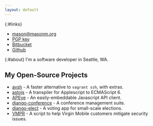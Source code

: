 ```yaml
---
layout: default
---
```


{:#links}
* <a href="mailto:&#x6d;ason&#64;masonm.org">&#x6d;ason&#64;masonm.org</a>
* [PGP key](https://pgp.mit.edu/pks/lookup?op=vindex&search=0xFC3A49152913674A)
* [Bitbucket](https://bitbucket.org/MasonM)
* [Github](https://github.com/MasonM)

{:#about}
I'm a software developer in Seattle, WA.

## My Open-Source Projects

* [avsh](https://github.com/MasonM/avsh) - A faster alternative to `vagrant ssh`, with extras.
* [astojs](https://bitbucket.org/MasonM/astojs) - A transpiler for Applescript to ECMAScript 6.
* [APEye](http://apeye.org/) - An easily-embeddable Javascript API client.
* [django-conference](https://bitbucket.org/hssonline/django-conference) - A conference
  management suite.
* [django-elect](https://bitbucket.org/hssonline/django-elect) - A voting app for
  small-scale elections.
* [VMPR](https://github.com/MasonM/VMPR) - A script to help Virgin Mobile customers mitigate
  security issues.
